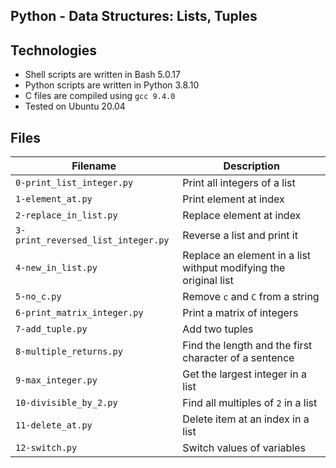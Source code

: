## Python - Data Structures: Lists, Tuples


## Technologies
* Shell scripts are written in Bash 5.0.17 
* Python scripts are written in Python 3.8.10
* C files are compiled using `gcc 9.4.0` 
* Tested on Ubuntu 20.04

## Files
| Filename | Description |
| -------- | ----------- |
| `0-print_list_integer.py` | Print all integers of a list |
| `1-element_at.py` | Print element at index |
| `2-replace_in_list.py` | Replace element at index |
| `3-print_reversed_list_integer.py` | Reverse a list and print it |
| `4-new_in_list.py` | Replace an element in a list withput modifying the original list |
| `5-no_c.py` | Remove `c` and `C` from a string |
| `6-print_matrix_integer.py` | Print a matrix of integers |
| `7-add_tuple.py` | Add two tuples |
| `8-multiple_returns.py` | Find the length and the first character of a sentence |
| `9-max_integer.py` | Get the largest integer in a list |
| `10-divisible_by_2.py` | Find all multiples of `2` in a list |
| `11-delete_at.py` | Delete item at an index in a list |
| `12-switch.py` | Switch values of variables |
